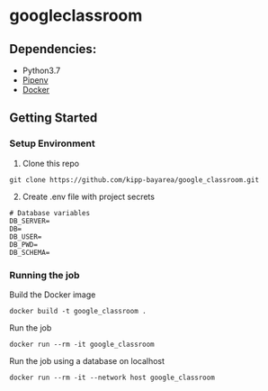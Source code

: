 # googleclassroom

## Dependencies:
* Python3.7
* [Pipenv](https://pipenv.readthedocs.io/en/latest/)
* [Docker](https://www.docker.com/)

## Getting Started

### Setup Environment

1. Clone this repo

```
git clone https://github.com/kipp-bayarea/google_classroom.git
```

2. Create .env file with project secrets

```
# Database variables
DB_SERVER=
DB=
DB_USER=
DB_PWD=
DB_SCHEMA=
```

### Running the job

Build the Docker image

```
docker build -t google_classroom .
```


Run the job
```
docker run --rm -it google_classroom
```


Run the job using a database on localhost

```
docker run --rm -it --network host google_classroom
```
